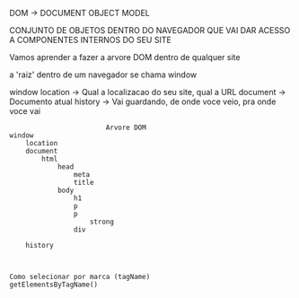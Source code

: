 DOM -> DOCUMENT OBJECT MODEL

CONJUNTO DE OBJETOS DENTRO DO NAVEGADOR QUE VAI DAR ACESSO  A COMPONENTES INTERNOS DO SEU SITE


Vamos aprender a fazer a arvore DOM dentro de qualquer site

a 'raiz' dentro de um navegador se chama window

window
    location -> Qual a localizacao do seu site, qual a URL
    document -> Documento atual
    history -> Vai guardando, de onde voce veio, pra onde voce vai



                            Arvore DOM
    window
        location
        document
            html
                head
                    meta
                    title
                body
                    h1
                    p
                    p
                        strong
                    div

        history



    Como selecionar por marca (tagName)
    getElementsByTagName()